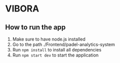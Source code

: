 # VIBORA
## How to run the app
1. Make sure to have node.js installed
2. Go to the path ./Frontend/padel-analytics-system
3. Run `npm install` to install all dependencies
4. Run `npm start dev` to start the application